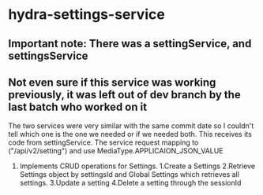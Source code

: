 # hydra-settings-service

## Important note: There was a settingService, and  settingsService 
## Not even sure if this service was working previously, it was left out of dev branch by the last batch who worked on it
 The two services were very similar with the same commit date so I couldn't tell which one is the one we needed or if we needed both.
 This receives its code from settingService.
 The service request mapping to ("/api/v2/setting") and use MediaType.APPLICAION_JSON_VALUE
1. Implements CRUD operations for Settings.
 1.Create a Settings
 2.Retrieve Settings object by settingsId and Global Settings which retrieves all settings.
 3.Update a setting
 4.Delete a setting through the sessionId
